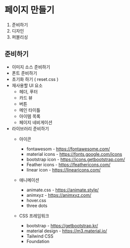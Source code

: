 # 페이지 만들기
1. 준비하기
2. 디자인
3. 퍼블리싱

## 준비하기
- 이미지 소스 준비하기
- 폰트 준비하기
- 초기화 하기 ( reset.css )
- 재사용할 UI 요소
    - 헤더, 푸터
    - 카드 뷰
    - 버튼
    - 메인 타이틀
    - 아이템 목록
    - 페이지 네비게이션
- 라이브러리 준비하기
    - 아이콘          
        - fontawesom - https://fontawesome.com/
        - material icons - https://fonts.google.com/icons
        - bootstrap icon - https://icons.getbootstrap.com/
        - Feather icons - https://feathericons.com/
        - linear icon - https://linearicons.com/
    
    - 애니메이션
        - animate.css - https://animate.style/
        - animxyz - https://animxyz.com/
        - hover.css
        - three dots
    
    - CSS 프레임워크
        - bootstrap - https://getbootstrap.kr/
        - material design - https://m3.material.io/
        - Tailwind CSS
        - Foundation